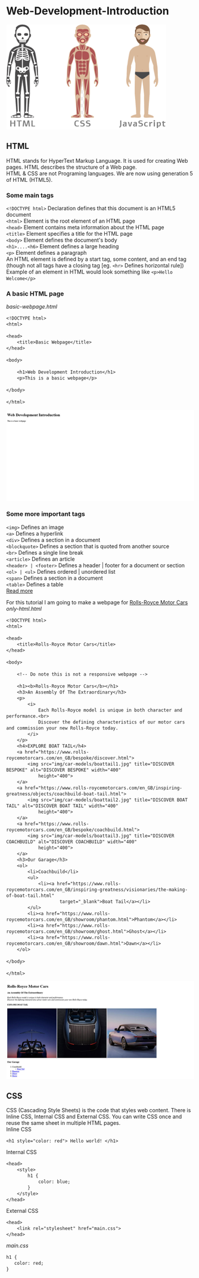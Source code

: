 # Web-Development-Introduction
![Website Skeleton](assets/../assets/website-skeleton.png "Website Skeleton")  

## **HTML**
HTML stands for HyperText Markup Language. It is used for creating Web pages. HTML describes the structure of a Web page.  
HTML & CSS are not Programing languages. We are now using generation 5 of HTML (HTML5).  
  
### Some main tags

`<!DOCTYPE html>` Declaration defines that this document is an HTML5 document  
`<html>` Element is the root element of an HTML page  
`<head>` Element contains meta information about the HTML page  
`<title>` Element specifies a title for the HTML page  
`<body>` Element defines the document's body  
`<h1>....<h6>` Element defines a large heading  
`<p>` Element defines a paragraph  
An HTML element is defined by a start tag, some content, and an end tag (though not all tags have a closing tag [eg. `<hr>` Defines horizontal rule])  
Example of an element in HTML would look something like `<p>Hello Welcome</p>`  

### A basic HTML page
*basic-webpage.html*
```
<!DOCTYPE html>
<html>

<head>
    <title>Basic Webpage</title>
</head>

<body>

    <h1>Web Development Introduction</h1>
    <p>This is a basic webpage</p>

</body>

</html>
```

![Basic HTML Page](assets/../assets/basic-webpage.jpg "Basic HTML Page")  

### Some more important tags
`<img>` Defines an image  
`<a>` Defines a hyperlink  
`<div>` Defines a section in a document  
`<blockquote>` Defines a section that is quoted from another source  
`<br>` Defines a single line break  
`<article>`  Defines an article  
`<header> | <footer>` Defines a header | footer for a document or section  
`<ol> | <ul>` Defines ordered | unordered list  
`<span>` Defines a section in a document  
`<table>` Defines a table  
[Read more](https://www.w3schools.com/TAGS/default.ASP)

For this tutorial I am going to make a webpage for [Rolls-Royce Motor Cars](https://www.rolls-roycemotorcars.com/en_GB/home.html)  
*only-html.html*
```
<!DOCTYPE html>
<html>

<head>
    <title>Rolls-Royce Motor Cars</title>
</head>

<body>

    <!-- Do note this is not a responsive webpage -->

    <h1><b>Rolls-Royce Motor Cars</b></h1>
    <h3>An Assembly Of The Extraordinary</h3>
    <p>
        <i>
            Each Rolls-Royce model is unique in both character and performance.<br>
            Discover the defining characteristics of our motor cars and commission your new Rolls-Royce today.
        </i>
    </p>
    <h4>EXPLORE BOAT TAIL</h4>
    <a href="https://www.rolls-roycemotorcars.com/en_GB/bespoke/discover.html">
        <img src="img/car-models/boattail1.jpg" title="DISCOVER BESPOKE" alt="DISCOVER BESPOKE" width="400"
            height="400">
    </a>
    <a href="https://www.rolls-roycemotorcars.com/en_GB/inspiring-greatness/objects/coachbuild-boat-tail.html">
        <img src="img/car-models/boattail2.jpg" title="DISCOVER BOAT TAIL" alt="DISCOVER BOAT TAIL" width="400"
            height="400">
    </a>
    <a href="https://www.rolls-roycemotorcars.com/en_GB/bespoke/coachbuild.html">
        <img src="img/car-models/boattail3.jpg" title="DISCOVER COACHBUILD" alt="DISCOVER COACHBUILD" width="400"
            height="400">
    </a>
    <h3>Our Garage</h3>
    <ol>
        <li>Coachbuild</li>
        <ul>
            <li><a href="https://www.rolls-roycemotorcars.com/en_GB/inspiring-greatness/visionaries/the-making-of-boat-tail.html"
                    target="_blank">Boat Tail</a></li>
        </ul>
        <li><a href="https://www.rolls-roycemotorcars.com/en_GB/showroom/phantom.html">Phantom</a></li>
        <li><a href="https://www.rolls-roycemotorcars.com/en_GB/showroom/ghost.html">Ghost</a></li>
        <li><a href="https://www.rolls-roycemotorcars.com/en_GB/showroom/dawn.html">Dawn</a></li>
    </ol>

</body>

</html>
```

![Only HTML](asset/../assets/html-only.jpg "Only HTML")  

## **CSS**
CSS (Cascading Style Sheets) is the code that styles web content. There is Inline CSS, Internal CSS and External CSS. You can write CSS once and reuse the same sheet in multiple HTML pages.  
Inline CSS  
```
<h1 style="color: red"> Hello world! </h1>
```
Internal CSS  
```
<head>  
    <style>  
        h1 {  
            color: blue;  
        }  
    </style>  
</head>
```
External CSS  
```
<head>  
    <link rel="stylesheet" href="main.css">  
</head>
```
*main.css*
```
h1 {  
   color: red;  
}

```







